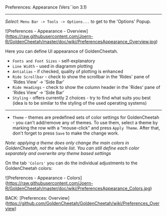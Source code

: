 Preferences: Appearance (Vers``ion 3.1)
***

_Select:_ `Menu Bar -> Tools -> Options...` to get to the 'Options' Popup.

![Preferences - Appearance - Overview] (https://raw.githubusercontent.com/Joern-R/GoldenCheetah/master/doc/wiki/PreferencesAppearance_Overview.jpg)

Here you can define UI appearance of GoldenCheetah.

* `Fonts and Font Sizes` - self-explanatory
* `Line Width` - used in diagramm plotting
* `Antialias` - if checked, quality of plotting is enhanced
* `Ride Scrollbar` - check to show the scrollbar in the 'Rides' pane of 'Rides View' -> 'Side Bar'
* `Ride Headings` - check to show the column header in the 'Rides' pane of 'Rides View' -> 'Side Bar'
* `Styling` - offers currently 2 choices - try to find what suits you best (idea is to be similar to the styling of the used operating systems)
***
* `Theme` - themes are predefined sets of color settings for GoldenCheetah - you can't add/remove any of themes. To use them, select a theme by marking the row with a "mouse-click" and press `Apply Theme`. After that, don't forget to press `Save` to make the change work.

_Note: applying a theme does only change the main colors in GoldenCheetah, not the whole list. You can still define each color separately and overwrite any theme based settings_

On the tab `'Colors'` you can do the individual adjustments to the GoldenCheetah colors:

![Preferences - Appearance - Colors] (https://raw.githubusercontent.com/Joern-R/GoldenCheetah/master/doc/wiki/PreferencesAppearance_Colors.jpg)









BACK: [Preferences: Overview] (https://github.com/GoldenCheetah/GoldenCheetah/wiki/Preferences_Overview)
